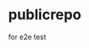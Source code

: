 # publicrepo
for e2e test
















































































































































































































































































































































































































































































































































































































































































































































































































































































































































































































































































































































































































































































































































































































































































































































































































































































































































































































































































































































































































































































































































































































































































































































































































































































































































































































































































































































































































































































































































































































































































































































































































































































































































































































































































































































































































































































































































































































































































































































































































































































































































































































































































































































































